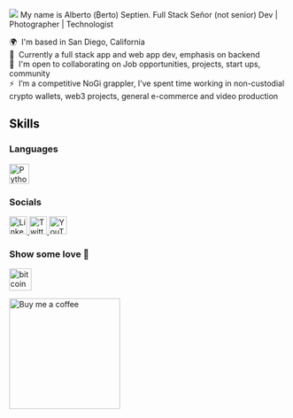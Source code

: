 <!--![](https://slackmojis.com/emojis/7160-spiderman_pointing/download)-->
![](https://slackmojis.com/emojis/16496-ironman/download)
My name is Alberto (₿erto) Septien. Full Stack Señor (not senior) Dev | Photographer | Technologist 

🌍  I'm based in San Diego, California <br> 
🧠  Currently a full stack app and web app dev, emphasis on backend <br> 
🤝  I'm open to collaborating on Job opportunities, projects, start ups, community <br> 
⚡  I’m a competitive NoGi grappler, I’ve spent time working in non-custodial crypto wallets, web3 projects, general e-commerce and video production

  <h2 style="color: black;">Skills</h2>  

<!-- Example for Languages -->
### Languages
<div class="skills-section">
  <a href="https://www.python.org/" target="_blank" rel="noreferrer">
    <img src="https://raw.githubusercontent.com/danielcranney/readme-generator/main/public/icons/skills/python-colored.svg" width="36" height="36" alt="Python" />
  </a>
  <!-- Add other language icons here -->
</div>


<!--[![0xBerto's GitHub stats](https://github-readme-stats.vercel.app/api?username=c9obvi)]-->

### Socials  

<p align="left"> 
  <a href="https://www.linkedin.com/in/linkedin.com/in/alberto-septien-68b59b41" target="_blank" rel="noreferrer">
    <img src="https://raw.githubusercontent.com/danielcranney/readme-generator/main/public/icons/socials/linkedin.svg" width="32" height="32" alt="LinkedIn" />
  </a> 
  <a href="https://www.twitter.com/0xBerto" target="_blank" rel="noreferrer">
    <img src="https://raw.githubusercontent.com/danielcranney/readme-generator/main/public/icons/socials/twitter.svg" width="32" height="32" alt="Twitter" />
  </a> 
  <a href="https://www.youtube.com/c/@0xBerto" target="_blank" rel="noreferrer">
    <img src="https://raw.githubusercontent.com/danielcranney/readme-generator/main/public/icons/socials/youtube.svg" width="32" height="32" alt="YouTube" />
  </a>
</p>

### Show some love 🍕

[<img src='https://cdn.jsdelivr.net/npm/simple-icons@3.0.1/icons/bitcoin.svg' alt='bitcoin' height='40'>](bc1qw05z2rq4lf8r84av7vkevl5jh88qa5mht5jhkd)  

<a href="https://www.buymeacoffee.com/0xBerto">
  <img src="https://cdn.buymeacoffee.com/buttons/v2/default-yellow.png" width="200" alt="Buy me a coffee" />
</a>

<!-- 
<script type="text/javascript" src="https://cdnjs.buymeacoffee.com/1.0.0/button.prod.min.js" data-name="bmc-button" data-slug="0xBerto" data-color="#3a87fe" data-emoji="🍔" data-font="Poppins" data-text="Buy me a burger" data-outline-color="#ffffff" data-font-color="#ffffff" data-coffee-color="#FFDD00" ></script> 
-->
